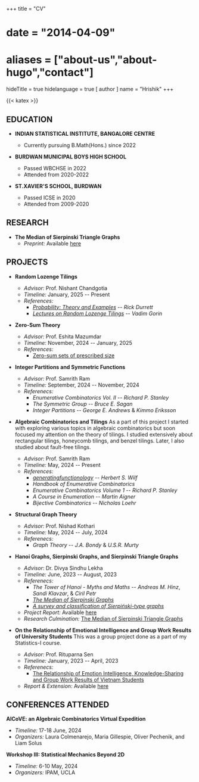 +++
title = "CV"
# date = "2014-04-09"
# aliases = ["about-us","about-hugo","contact"]
hideTitle = true
hidelanguage = true
[ author ]
  name = "Hrishik"
+++

{{< katex >}}

## EDUCATION

- **INDIAN STATISTICAL INSTITUTE, BANGALORE CENTRE**
  - Currently pursuing B.Math(Hons.) since 2022

- **BURDWAN MUNICIPAL BOYS HIGH SCHOOL**
  - Passed WBCHSE in 2022
  - Attended from 2020-2022

- **ST.XAVIER'S SCHOOL, BURDWAN**
  - Passed ICSE in 2020
  - Attended from 2009-2020

## RESEARCH

- **The Median of Sierpinski Triangle Graphs**
  - _Preprint:_ Available [here](https://arxiv.org/abs/2408.12783)

## PROJECTS

- **Random Lozenge Tilings**
  - _Advisor:_ Prof. Nishant Chandgotia
  - _Timeline:_ January, 2025 -- Present
  - _References:_
    - _[Probability: Theory and Examples](https://services.math.duke.edu/%7Ertd/PTE/PTE5_011119.pdf)_ -- _Rick Durrett_
    - _[Lectures on Random Lozenge Tilings](https://www.stat.berkeley.edu/~vadicgor/Random_tilings.pdf)_ -- _Vadim Gorin_

- **Zero-Sum Theory**
  - _Advisor:_ Prof. Eshita Mazumdar
  - _Timeline:_ November, 2024 -- January, 2025
  - _References:_ 
    - [Zero-sum sets of prescribed size](https://www.cs.tau.ac.il/~nogaa/PDFS/egz1.pdf)

- **Integer Partitions and Symmetric Functions**
  - _Advisor:_ Prof. Samrith Ram
  - _Timeline:_ September, 2024 -- November, 2024
  - _Referenecs:_ 
    - _Enumerative Combinatorics Vol. II_ -- _Richard P. Stanley_
    - _The Symmetric Group_ -- _Bruce E. Sagan_
    - _Integer Partitions_ -- _George E. Andrews_ & _Kimmo Eriksson_

- **Algebraic Combinatorics and Tilings**
  As a part of this project I started with exploring various topics in algebraic combinatorics but soon focused my attention on the theory of tilings. I studied extensively about rectangular tilings, honeycomb tilings, and benzel tilings. Later, I also studied about fault-free tilings.
  - _Advisor:_ Prof. Samrith Ram
  - _Timeline:_ May, 2024 -- Present
  - _References:_ 
    - _[generatingfunctionology](https://www2.math.upenn.edu/~wilf/gfology2.pdf)_ -- _Herbert S. Wilf_
    - _Handbook of Enumerative Combinatorics_
    - _Enumerative Combinatorics Volume 1_ -- _Richard P. Stanley_ 
    - _A Course in Enumeration_ -- _Martin Aigner_
    - _Bijective Combinatorics_ -- _Nicholas Loehr_

- **Structural Graph Theory**
  - _Advisor:_ Prof. Nishad Kothari
  - _Timeline:_ May, 2024 -- July, 2024
  - _Referenecs:_
    - _Graph Theory_ -- _J.A. Bondy_ & _U.S.R. Murty_

- **Hanoi Graphs, Sierpinski Graphs, and Sierpinski Triangle Graphs**
  - _Advisor:_ Dr. Divya Sindhu Lekha
  - _Timeline:_ June, 2023 -- August, 2023
  - _Referenecs:_
    - _The Tower of Hanoi - Myths and Maths_ -- _Andreas M. Hinz_, _Sandi Klavzar_, & _Ciril Petr_
    - _[The Median of Sierpinski Graphs](https://www.sciencedirect.com/science/article/abs/pii/S0166218X21000512)_
    - _[A survey and classification of Sierpiński-type graphs](https://www.sciencedirect.com/science/article/pii/S0166218X16304309)_
  - _Project Report:_ Available [here](/pdfs/Hanoi_Graphs,Sierpinski_Graphs,Sierpinski_Triangle_Graphs.pdf)
  - _Research Culmination:_ [The Median of Sierpinski Triangle Graphs](https://arxiv.org/abs/2408.12783)

- **On the Relationship of Emotional Intelligence and Group Work Results of University Students**
  This was a group project done as a part of my Statistics-I course.
  - _Advisor:_ Prof. Rituparna Sen
  - _Timeline:_ January, 2023 -- April, 2023
  - _Referenecs:_
    - [The Relationship of Emotion Intelligence, Knowledge-Sharing and Group Work Results of Vietnam Students](https://www.semanticscholar.org/paper/The-Relationship-of-Emotion-Intelligence%2C-and-Group-Le-Pham/1060e3a6a5caea76acdfe61b8abecf80d9dbd6f2?p2df)
  - _Report & Extension:_ Available [here](https://www.isibang.ac.in/~rsen/Stat1new/7.pdf)

## CONFERENCES ATTENDED

**AlCoVE: an Algebraic Combinatorics Virtual Expedition**
- _Timeline:_ 17-18 June, 2024
- _Organizers:_ Laura Colmenarejo, Maria Gillespie, Oliver Pechenik, and Liam Solus

**Workshop III: Statistical Mechanics Beyond 2D**
- _Timeline:_ 6-10 May, 2024
- _Organizers:_ IPAM, UCLA